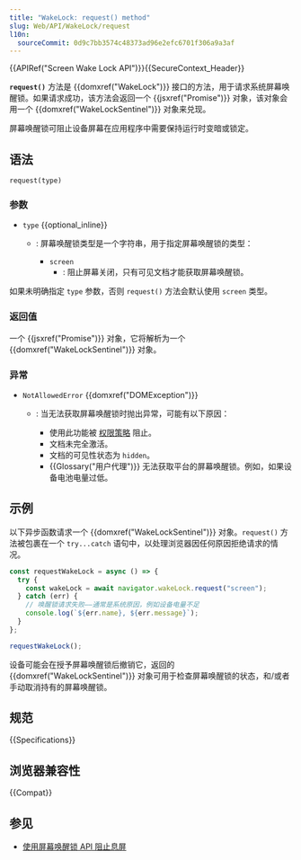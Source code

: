 ```yaml
---
title: "WakeLock: request() method"
slug: Web/API/WakeLock/request
l10n:
  sourceCommit: 0d9c7bb3574c48373ad96e2efc6701f306a9a3af
---
```


{{APIRef("Screen Wake Lock API")}}{{SecureContext_Header}}

**`request()`** 方法是 {{domxref("WakeLock")}} 接口的方法，用于请求系统屏幕唤醒锁。如果请求成功，该方法会返回一个 {{jsxref("Promise")}} 对象，该对象会用一个 {{domxref("WakeLockSentinel")}} 对象来兑现。

屏幕唤醒锁可阻止设备屏幕在应用程序中需要保持运行时变暗或锁定。

## 语法

```js-nolint
request(type)
```

### 参数

- `type` {{optional_inline}}

  - : 屏幕唤醒锁类型是一个字符串，用于指定屏幕唤醒锁的类型：

    - `screen`
      - : 阻止屏幕关闭，只有可见文档才能获取屏幕唤醒锁。

如果未明确指定 `type` 参数，否则 `request()` 方法会默认使用 `screen` 类型。

### 返回值

一个 {{jsxref("Promise")}} 对象，它将解析为一个 {{domxref("WakeLockSentinel")}} 对象。

### 异常

- `NotAllowedError` {{domxref("DOMException")}}

  - : 当无法获取屏幕唤醒锁时抛出异常，可能有以下原因：

    - 使用此功能被 [权限策略](/zh-CN/docs/Web/HTTP/Permissions_Policy) 阻止。
    - 文档未完全激活。
    - 文档的可见性状态为 `hidden`。
    - {{Glossary("用户代理")}} 无法获取平台的屏幕唤醒锁。例如，如果设备电池电量过低。

## 示例

以下异步函数请求一个 {{domxref("WakeLockSentinel")}} 对象。`request()` 方法被包裹在一个 `try...catch` 语句中，以处理浏览器因任何原因拒绝请求的情况。

```js
const requestWakeLock = async () => {
  try {
    const wakeLock = await navigator.wakeLock.request("screen");
  } catch (err) {
    // 唤醒锁请求失败——通常是系统原因，例如设备电量不足
    console.log(`${err.name}, ${err.message}`);
  }
};

requestWakeLock();
```

设备可能会在授予屏幕唤醒锁后撤销它，返回的 {{domxref("WakeLockSentinel")}} 对象可用于检查屏幕唤醒锁的状态，和/或者手动取消持有的屏幕唤醒锁。

## 规范

{{Specifications}}

## 浏览器兼容性

{{Compat}}

## 参见

- [使用屏幕唤醒锁 API 阻止息屏](https://developer.chrome.com/docs/capabilities/web-apis/wake-lock/)
